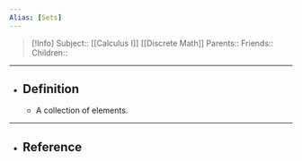 ```yaml
---
Alias: [Sets]
---
```

> [!Info]
> Subject:: [[Calculus I]] [[Discrete Math]]
> Parents:: 
> Friends:: 
> Children:: 
---
- ## Definition
	- A collection of elements.
---
- ## Reference